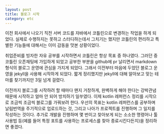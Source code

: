 ```yaml
---
layout: post
title: 블로그 시작
category: etc
---
```


이전 회사에서 나오기 직전 서버 코드를 자바에서 코틀린으로 변경하는 작업을 하게 되었다. 실제로 수행하지는 못하고 스터디하는데서 그치기는 했지만 코틀린의 편리하고 특별한 기능들에 대해서는 이미 감동을 맛본 상황이었다.

취업준비를 빙자한 자유 공부를 시작하면서 코틀린은 항상 목표 중 하나였다. 그러던 중 코틀린 오픈채팅에 가입하게 되었고 공부한 부분을 github에 pr 날리면서 markdown 형식의 블로그 운영에 관심을 가지게 되었다. 그래서 이전부터 마음에 두었던 블로그 운영을 jekyll을 사용해 시작하게 되었다. 짧게 정리했지만 jekyll에 대해 알아보고 맞는 테마를 찾기까지만 3일 넘게 걸렸다.

이전까지 블로그를 시작하려 할 때마다 왠지 거창하게, 완벽하게 해야 한다는 강박관념 때문에 시작하고 얼마 안 되어 방치하기 일쑤였다. 이제 kotlin 레퍼런스 정리를 시작으로 조금씩 조금씩 블로그를 가꿔보려 한다. 우선의 목표는 kotlin 레퍼런스를 공부하며 날림번역을 주기적으로 업로드하는 것, 그리고 나아가 프로젝트를 진행하며 그 일지를 작성하는 것이다. 추가로 개발을 진행하며 몇 번이고 찾아보게 되는 소소한 명령어나 툴 사용법 등(예를 들어 특정 포트를 사용하는 프로세스를 찾아 종료시킨다든지)을 정리하면 좋겠다.
